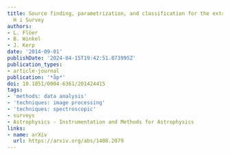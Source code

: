 ```yaml
---
title: Source finding, parametrization, and classification for the extragalactic Effelsberg-Bonn
  H i Survey
authors:
- L. Flöer
- B. Winkel
- J. Kerp
date: '2014-09-01'
publishDate: '2024-04-15T19:42:51.873995Z'
publication_types:
- article-journal
publication: '*åp*'
doi: 10.1051/0004-6361/201424415
tags:
- 'methods: data analysis'
- 'techniques: image processing'
- 'techniques: spectroscopic'
- surveys
- Astrophysics - Instrumentation and Methods for Astrophysics
links:
- name: arXiv
  url: https://arxiv.org/abs/1408.2079
---
```

